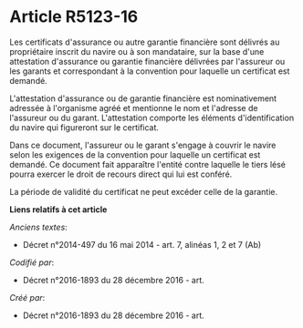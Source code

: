 # Article R5123-16

Les certificats d'assurance ou autre garantie financière sont délivrés au propriétaire inscrit du navire ou à son mandataire,
sur la base d'une attestation d'assurance ou garantie financière délivrées par l'assureur ou les garants et correspondant à
la convention pour laquelle un certificat est demandé.

L'attestation d'assurance ou de garantie financière est nominativement adressée à l'organisme agréé et mentionne le nom et
l'adresse de l'assureur ou du garant. L'attestation comporte les éléments d'identification du navire qui figureront sur le
certificat.

Dans ce document, l'assureur ou le garant s'engage à couvrir le navire selon les exigences de la convention pour laquelle un
certificat est demandé. Ce document fait apparaître l'entité contre laquelle le tiers lésé pourra exercer le droit de recours
direct qui lui est conféré.

La période de validité du certificat ne peut excéder celle de la garantie.

**Liens relatifs à cet article**

_Anciens textes_:

  - Décret n°2014-497 du 16 mai 2014 - art. 7, alinéas 1, 2 et 7 (Ab)

_Codifié par_:

  - Décret n°2016-1893 du 28 décembre 2016 - art.

_Créé par_:

  - Décret n°2016-1893 du 28 décembre 2016 - art.
